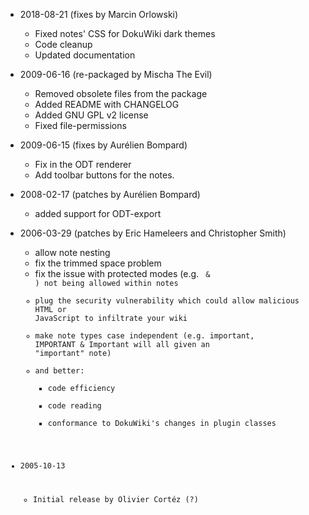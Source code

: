 * 2018-08-21 (fixes by Marcin Orlowski)
  * Fixed notes' CSS for DokuWiki dark themes
  * Code cleanup
  * Updated documentation

* 2009-06-16 (re-packaged by Mischa The Evil)
  * Removed obsolete files from the package
  * Added README with CHANGELOG
  * Added GNU GPL v2 license
  * Fixed file-permissions

* 2009-06-15 (fixes by Aurélien Bompard)
  * Fix in the ODT renderer
  * Add toolbar buttons for the notes.

* 2008-02-17 (patches by Aurélien Bompard)
  * added support for ODT-export

* 2006-03-29 (patches by Eric Hameleers and Christopher Smith)
  * allow note nesting
  * fix the trimmed space problem
  * fix the issue with protected modes (e.g. <tt><code></tt> & <tt><file></tt>) not being allowed within notes
  * plug the security vulnerability which could allow malicious HTML or JavaScript to infiltrate your wiki
  * make note types case independent (e.g. <tt>important</tt>, <tt>IMPORTANT</tt> & <tt>Important</tt> will all given an "important" note)
  * and better:
    * code efficiency
    * code reading
    * conformance to DokuWiki's changes in plugin classes

* 2005-10-13
  * Initial release by Olivier Cortéz (?)


